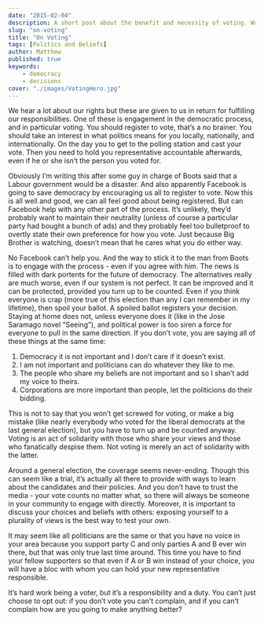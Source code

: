 ```yaml
---
date: "2015-02-04"
description: A short post about the benefit and necessity of voting. Written in response to Facebook promoting UK voting registration.
slug: "on-voting" 
title: "On Voting"
tags: [Politics and Beliefs]
author: Matthew
published: true
keywords:
    - democracy
    - decisions
cover: "./images/VotingHero.jpg"
---
```


We hear a lot about our rights but these are given to us in return for fulfilling our responsibilities. One of these is engagement in the democratic process, and in particular voting. You should register to vote, that’s a no brainer. You should take an interest in what politics means for you locally, nationally, and internationally. On the day you to get to the polling station and cast your vote. Then you need to hold you representative accountable afterwards, even if he or she isn’t the person you voted for.

Obviously I’m writing this after some guy in charge of Boots said that a Labour government would be a disaster. And also apparently Facebook is going to save democracy by encouraging us all to register to vote. Now this is all well and good, we can all feel good about being registered. But can Facebook help with any other part of the process. It’s unlikely, they’d probably want to maintain their neutrality (unless of course a particular party had bought a bunch of ads) and they probably feel too bulletproof to overtly state their own preference for how you vote. Just because Big Brother is watching, doesn’t mean that he cares what you do either way.

No Facebook can’t help you. And the way to stick it to the man from Boots is to engage with the process - even if you agree with him. The news is filled with dark portents for the future of democracy. The alternatives really are much worse, even if our system is not perfect. It can be improved and it can be protected, provided you turn up to be counted. Even if you think everyone is crap (more true of this election than any I can remember in my lifetime), then spoil your ballot. A spoiled ballot registers your decision. Staying at home does not, unless everyone does it (like in the Jose Saramago novel “Seeing”), and political power is too siren a force for everyone to pull in the same direction. If you don’t vote, you are saying all of these things at the same time:

1. Democracy it is not important and I don’t care if it doesn’t exist.
2. I am not important and politicians can do whatever they like to me.
3. The people who share my beliefs are not important and so I shan’t add my voice to theirs.
4. Corporations are more important than people, let the politicions do their bidding.

This is not to say that you won’t get screwed for voting, or make a big mistake (like nearly everybody who voted for the liberal democrats at the last general election), but you have to turn up and be counted anyway. Voting is an act of solidarity with those who share your views and those who fanatically despise them. Not voting is merely an act of solidarity with the latter.

Around a general election, the coverage seems never-ending. Though this can seem like a trial, it’s actually all there to provide with ways to learn about the candidates and their policies. And you don’t have to trust the media - your vote counts no matter what, so there will always be someone in your community to engage with directly. Moreover, it is important to discuss your choices and beliefs with others: exposing yourself to a plurality of views is the best way to test your own.

It may seem like all politicians are the same or that you have no voice in your area because you support party C and only parties A and B ever win there, but that was only true last time around. This time you have to find your fellow supporters so that even if A or B win instead of your choice, you will have a bloc with whom you can hold your new representative responsible.

It’s hard work being a voter, but it’s a responsibility and a duty. You can’t just choose to opt out: if you don’t vote you can’t complain, and if you can’t complain how are you going to make anything better?
